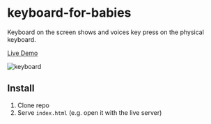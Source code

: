 # keyboard-for-babies
Keyboard on the screen shows and voices key press on the physical keyboard. 

[Live Demo](https://apayrus.github.io/keyboard-for-babies/)

![keyboard](https://user-images.githubusercontent.com/1222611/146466528-d1f44a88-5b78-413f-9726-dbc29804c932.gif)

## Install 

1. Clone repo
2. Serve `index.html` (e.g. open it with the live server)
